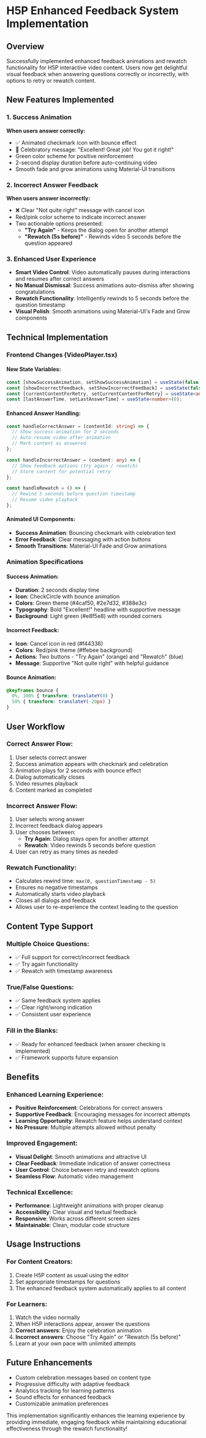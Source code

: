# H5P Enhanced Feedback System Implementation

## Overview
Successfully implemented enhanced feedback animations and rewatch functionality for H5P interactive video content. Users now get delightful visual feedback when answering questions correctly or incorrectly, with options to retry or rewatch content.

## New Features Implemented

### 1. Success Animation
**When users answer correctly:**
- ✅ Animated checkmark icon with bounce effect
- 🎉 Celebratory message: "Excellent! Great job! You got it right!"
- Green color scheme for positive reinforcement
- 2-second display duration before auto-continuing video
- Smooth fade and grow animations using Material-UI transitions

### 2. Incorrect Answer Feedback
**When users answer incorrectly:**
- ❌ Clear "Not quite right" message with cancel icon
- Red/pink color scheme to indicate incorrect answer
- Two actionable options presented:
  - **"Try Again"** - Keeps the dialog open for another attempt
  - **"Rewatch (5s before)"** - Rewinds video 5 seconds before the question appeared

### 3. Enhanced User Experience
- **Smart Video Control**: Video automatically pauses during interactions and resumes after correct answers
- **No Manual Dismissal**: Success animations auto-dismiss after showing congratulations
- **Rewatch Functionality**: Intelligently rewinds to 5 seconds before the question timestamp
- **Visual Polish**: Smooth animations using Material-UI's Fade and Grow components

## Technical Implementation

### Frontend Changes (VideoPlayer.tsx)

#### New State Variables:
```typescript
const [showSuccessAnimation, setShowSuccessAnimation] = useState(false);
const [showIncorrectFeedback, setShowIncorrectFeedback] = useState(false);
const [currentContentForRetry, setCurrentContentForRetry] = useState<any>(null);
const [lastAnswerTime, setLastAnswerTime] = useState<number>(0);
```

#### Enhanced Answer Handling:
```typescript
const handleCorrectAnswer = (contentId: string) => {
  // Show success animation for 2 seconds
  // Auto-resume video after animation
  // Mark content as answered
};

const handleIncorrectAnswer = (content: any) => {
  // Show feedback options (try again / rewatch)
  // Store content for potential retry
};

const handleRewatch = () => {
  // Rewind 5 seconds before question timestamp
  // Resume video playback
};
```

#### Animated UI Components:
- **Success Animation**: Bouncing checkmark with celebration text
- **Error Feedback**: Clear messaging with action buttons
- **Smooth Transitions**: Material-UI Fade and Grow animations

### Animation Specifications

#### Success Animation:
- **Duration**: 2 seconds display time
- **Icon**: CheckCircle with bounce animation
- **Colors**: Green theme (#4caf50, #2e7d32, #388e3c)
- **Typography**: Bold "Excellent!" headline with supportive message
- **Background**: Light green (#e8f5e8) with rounded corners

#### Incorrect Feedback:
- **Icon**: Cancel icon in red (#f44336)
- **Colors**: Red/pink theme (#ffebee background)
- **Actions**: Two buttons - "Try Again" (orange) and "Rewatch" (blue)
- **Message**: Supportive "Not quite right" with helpful guidance

#### Bounce Animation:
```css
@keyframes bounce {
  0%, 100% { transform: translateY(0) }
  50% { transform: translateY(-20px) }
}
```

## User Workflow

### Correct Answer Flow:
1. User selects correct answer
2. Success animation appears with checkmark and celebration
3. Animation plays for 2 seconds with bounce effect
4. Dialog automatically closes
5. Video resumes playback
6. Content marked as completed

### Incorrect Answer Flow:
1. User selects wrong answer
2. Incorrect feedback dialog appears
3. User chooses between:
   - **Try Again**: Dialog stays open for another attempt
   - **Rewatch**: Video rewinds 5 seconds before question
4. User can retry as many times as needed

### Rewatch Functionality:
- Calculates rewind time: `max(0, questionTimestamp - 5)`
- Ensures no negative timestamps
- Automatically starts video playback
- Closes all dialogs and feedback
- Allows user to re-experience the context leading to the question

## Content Type Support

### Multiple Choice Questions:
- ✅ Full support for correct/incorrect feedback
- ✅ Try again functionality
- ✅ Rewatch with timestamp awareness

### True/False Questions:
- ✅ Same feedback system applies
- ✅ Clear right/wrong indication
- ✅ Consistent user experience

### Fill in the Blanks:
- ✅ Ready for enhanced feedback (when answer checking is implemented)
- ✅ Framework supports future expansion

## Benefits

### Enhanced Learning Experience:
- **Positive Reinforcement**: Celebrations for correct answers
- **Supportive Feedback**: Encouraging messages for incorrect attempts
- **Learning Opportunity**: Rewatch feature helps understand context
- **No Pressure**: Multiple attempts allowed without penalty

### Improved Engagement:
- **Visual Delight**: Smooth animations and attractive UI
- **Clear Feedback**: Immediate indication of answer correctness
- **User Control**: Choice between retry and rewatch options
- **Seamless Flow**: Automatic video management

### Technical Excellence:
- **Performance**: Lightweight animations with proper cleanup
- **Accessibility**: Clear visual and textual feedback
- **Responsive**: Works across different screen sizes
- **Maintainable**: Clean, modular code structure

## Usage Instructions

### For Content Creators:
1. Create H5P content as usual using the editor
2. Set appropriate timestamps for questions
3. The enhanced feedback system automatically applies to all content

### For Learners:
1. Watch the video normally
2. When H5P interactions appear, answer the questions
3. **Correct answers**: Enjoy the celebration animation
4. **Incorrect answers**: Choose "Try Again" or "Rewatch (5s before)"
5. Learn at your own pace with unlimited attempts

## Future Enhancements
- Custom celebration messages based on content type
- Progressive difficulty with adaptive feedback
- Analytics tracking for learning patterns
- Sound effects for enhanced feedback
- Customizable animation preferences

This implementation significantly enhances the learning experience by providing immediate, engaging feedback while maintaining educational effectiveness through the rewatch functionality!
